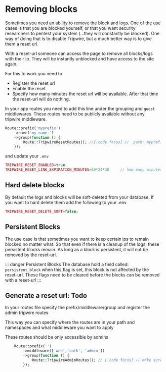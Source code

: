 # Removing blocks
Sometimes you need an ability to remove the block and logs. One of the use cases is that you are blocked yourself, 
or that you want security researchers to pentest your system (...they will constantly be blocked).
One way of doing that is to disable Tripwire, but a much better way is to give them a reset url.

With a reset-url someone can access the page to remove all blocks/logs with their ip.
They will be instantly unblocked and have access to the site again.

For this to work you need to
* Register the reset url
* Enable the reset
* Specify how many minutes the reset url will be available. After that time the reset-url will do nothing. 

In your app routes you need to add this line under the grouping and ```guest``` middlewares. These routes need to be publicly available without any tripwire middleware.
```php
Route::prefix('myprefix')
    ->name('my-name.')
    ->group(function () {
        Route::TripwireResetRoutes(); //[!code focus] //  path: myprefix/guest/reset ; name: 'my-name.tripwire.guest.logs.reset'
    });
```

and update your ```.env```
```php
TRIPWIRE_RESET_ENABLED=true
TRIPWIRE_RESET_LINK_EXPIRATION_MINUTES=60*24*30     // how many minutes will this reset-url be available
```

## Hard delete blocks
By default the logs and blocks will be soft-deleted from your database. If you want to hard delete them add the following to your .env
```php
TRIPWIRE_RESET_DELETE_SOFT=false;
```

## Persistent Blocks
The use case is that sometimes you want to keep certain ips to remain blocked no matter what. So that even if there is a cleanup of the logs, these persistent blocks remain.
As long as a block is persistent, it will not be removed by the reset-url.

::: danger Persistent Blocks
The database hold a field called: ```persistent_block``` when this flag is set, this block is not affected by the reset-url.
These flags need to be cleared before the blocks can be removed with a reset-url
:::

## Generate a reset url: Todo
In your routes file specify the prefix/middleware/group and register the admin tripwire routes

This way you can specify where the routes are in your path and namespaces and what middleware you want to apply

These routes should be only accessible by admins
```php
    Route::prefix('')
        ->middleware(['web','auth', 'admin'])
        ->group(function () {
            Route::TripwireAdminRoutes(); // [!code focus] // make sure only admins have access to this route
        });
```




